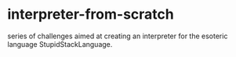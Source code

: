 # interpreter-from-scratch
series of challenges aimed at creating an interpreter for the esoteric language StupidStackLanguage.
